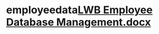 # employeedata[LWB Employee Database Management.docx](https://github.com/learnwithbapun/employeedata/files/12820182/LWB.Employee.Database.Management.docx)
